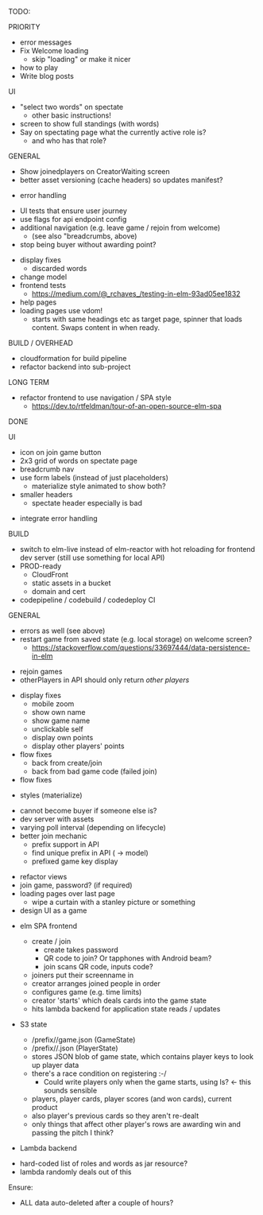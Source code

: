 TODO:

PRIORITY
+ error messages
+ Fix Welcome loading
  + skip "loading" or make it nicer
+ how to play
+ Write blog posts

UI
+ "select two words" on spectate
  + other basic instructions!
+ screen to show full standings (with words)
+ Say on spectating page what the currently active role is?
  + and who has that role?

GENERAL
+ Show joinedplayers on CreatorWaiting screen
+ better asset versioning (cache headers) so updates manifest?
* error handling
+ UI tests that ensure user journey
+ use flags for api endpoint config
+ additional navigation (e.g. leave game / rejoin from welcome)
  * (see also "breadcrumbs, above)
+ stop being buyer without awarding point?
* display fixes
  + discarded words
* change model
* frontend tests
  * https://medium.com/@_rchaves_/testing-in-elm-93ad05ee1832
* help pages
* loading pages use vdom!
  + starts with same headings etc as target page, spinner that loads content. Swaps content in when ready.

BUILD / OVERHEAD
+ cloudformation for build pipeline
+ refactor backend into sub-project

LONG TERM
+ refactor frontend to use navigation / SPA style
  * https://dev.to/rtfeldman/tour-of-an-open-source-elm-spa


DONE

UI
- icon on join game button
- 2x3 grid of words on spectate page
- breadcrumb nav
- use form labels (instead of just placeholders)
  - materialize style animated to show both?
- smaller headers
  - spectate header especially is bad
+ integrate error handling

BUILD
- switch to elm-live instead of elm-reactor with hot reloading for frontend dev server (still use something for local API)
- PROD-ready
  - CloudFront
  - static assets in a bucket
  - domain and cert
- codepipeline / codebuild / codedeploy CI


GENERAL
+ errors as well (see above)
+ restart game from saved state (e.g. local storage) on welcome screen?
  * https://stackoverflow.com/questions/33697444/data-persistence-in-elm
- rejoin games
- otherPlayers in API should only return *other players*
* display fixes
  - mobile zoom
  - show own name
  - show game name
  - unclickable self
  - display own points
  - display other players' points
* flow fixes
  + back from create/join
  + back from bad game code (failed join)
* flow fixes
- styles (materialize)
* cannot become buyer if someone else is?
* dev server with assets
* varying poll interval (depending on lifecycle)
* better join mechanic
  + prefix support in API
  + find unique prefix in API ( -> model)
  + prefixed game key display
- refactor views
- join game, password? (if required)
- loading pages over last page
  - wipe a curtain with a stanley picture or something
- design UI as a game


* elm SPA frontend
  - create / join
    + create takes password
	+ QR code to join? Or tapphones with Android beam?
	+ join scans QR code, inputs code?
  - joiners put their screenname in
  - creator arranges joined people in order
  - configures game (e.g. time limits)
  - creator 'starts' which deals cards into the game state
  - hits lambda backend for application state reads / updates

* S3 state
  - /prefix/<gameid>/game.json (GameState)
  - /prefix/<gameid>/<playerkey>.json (PlayerState)
  - stores JSON blob of game state, which contains player keys to look up player data
  - there's a race condition on registering :-/
    + Could write players only when the game starts, using ls? <- this sounds sensible
  - players, player cards, player scores (and won cards), current product
  - also player's previous cards so they aren't re-dealt
  - only things that affect other player's rows are awarding win and passing the pitch I think?

* Lambda backend
 - hard-coded list of roles and words as jar resource?
 - lambda randomly deals out of this


Ensure:
* ALL data auto-deleted after a couple of hours?

